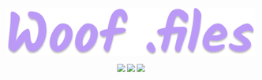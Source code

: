 <p align="center">
<br>
<br>
<br>
<img alt="mf-dots" height="60%" width="100%" src="./docs/static/h1.png"/>
</p>
<p align="center">
<img src="https://img.shields.io/github/license/acutewoof/dot-files?color=%9ece6a&label=License&labelColor=%2315161e&style=flat-square">
<img src="https://img.shields.io/github/last-commit/acutewoof/dot-files/main?color=%237dcfff&label=I%20didn%27t%20procrastinate&style=flat-square&labelColor=%2315161e">
<img src="https://img.shields.io/github/languages/code-size/acutewoof/dot-files?color=%23bb9af7&label=How%20Fat%3F&style=flat-square&labelColor=%2315161e">
</p>
